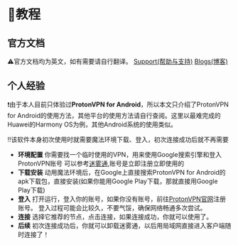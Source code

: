 # 📝教程

## 官方文档
⚠官方文档均为英文，如有需要请自行翻译。
[Support(帮助与支持)](https://protonvpn.com/support/)
[Blogs(博客)](https://protonvpn.com/blog/)

## 个人经验
❗由于本人目前只体验过**ProtonVPN for Android**，所以本文只介绍了ProtonVPN for Android的使用方法，其他平台的使用方法请自行查阅。这里以最难完成的Huawei的Harmony OS为例，其他Android系统的使用类似。

‼该软件本身初次使用时就需要魔法环境下载、登入，初次连接成功后就不再需要
* **环境配置**
你需要找一个临时使用的VPN，用来使用Google搜索引擎和登入ProtonVPN账号
可以参考[迷雾通](https://geph.io/zhs),账号是立即注册立即使用的
* **下载安装**
动用魔法环境后，在Google上直接搜索ProtonVPN for Android的apk下载包，直接安装(如果你能用Google Play下载，那就直接用Google Play下载)
* **登入**
打开运行，登入你的账号，如果你没有账号，前往[ProtonVPN官网](https://protonvpn.com/)注册账号。
登入过程可能会比较久，不要气馁，确保网络畅通多次尝试。
* **连接**
选择它推荐的节点，点击连接，如果连接成功，你就可以使用了。
* **后续**
初次连接成功后，你就可以卸载迷雾通，以后用局域网直接进入客户端随时连接了！


